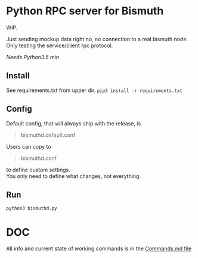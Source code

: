 # Python RPC server for Bismuth

WIP.  

Just sending mockup data right no, no connection to a real bismuth node.  
Only testing the service/client rpc protocol.

*Needs Python3.5 min*

## Install

See requirements.txt from upper dir.
`pip3 install -r requirements.txt`

## Config

Default config, that will always ship with the release, is 
> bismuthd.default.conf

Users can copy to
> bismuthd.conf

to define custom settings.  
You only need to define what changes, not everything.

## Run

`python3 bismuthd.py`


# DOC

All info and current state of working commands is in the [Commands.md file](Commands.md)
